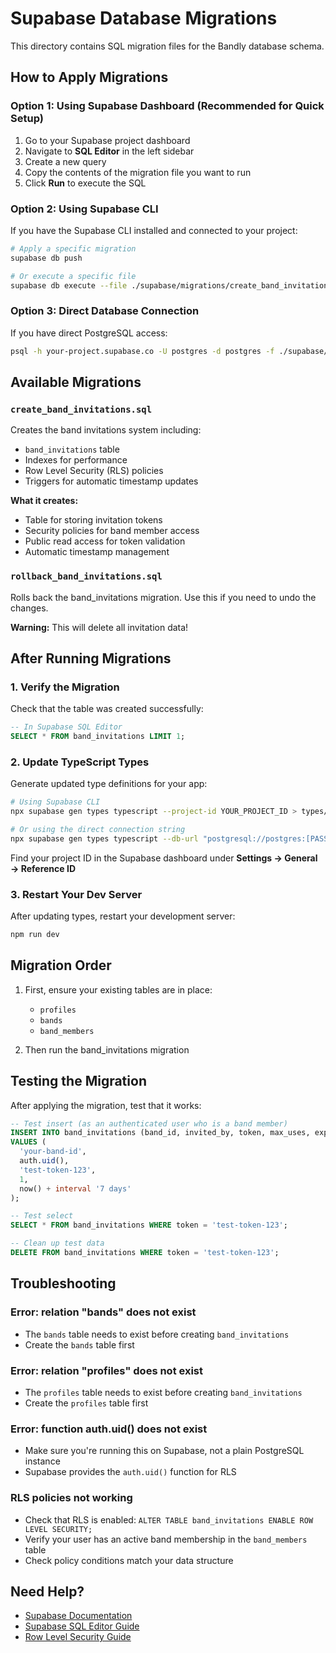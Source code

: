 # Supabase Database Migrations

This directory contains SQL migration files for the Bandly database schema.

## How to Apply Migrations

### Option 1: Using Supabase Dashboard (Recommended for Quick Setup)

1. Go to your Supabase project dashboard
2. Navigate to **SQL Editor** in the left sidebar
3. Create a new query
4. Copy the contents of the migration file you want to run
5. Click **Run** to execute the SQL

### Option 2: Using Supabase CLI

If you have the Supabase CLI installed and connected to your project:

```bash
# Apply a specific migration
supabase db push

# Or execute a specific file
supabase db execute --file ./supabase/migrations/create_band_invitations.sql
```

### Option 3: Direct Database Connection

If you have direct PostgreSQL access:

```bash
psql -h your-project.supabase.co -U postgres -d postgres -f ./supabase/migrations/create_band_invitations.sql
```

## Available Migrations

### `create_band_invitations.sql`
Creates the band invitations system including:
- `band_invitations` table
- Indexes for performance
- Row Level Security (RLS) policies
- Triggers for automatic timestamp updates

**What it creates:**
- Table for storing invitation tokens
- Security policies for band member access
- Public read access for token validation
- Automatic timestamp management

### `rollback_band_invitations.sql`
Rolls back the band_invitations migration. Use this if you need to undo the changes.

**Warning:** This will delete all invitation data!

## After Running Migrations

### 1. Verify the Migration

Check that the table was created successfully:

```sql
-- In Supabase SQL Editor
SELECT * FROM band_invitations LIMIT 1;
```

### 2. Update TypeScript Types

Generate updated type definitions for your app:

```bash
# Using Supabase CLI
npx supabase gen types typescript --project-id YOUR_PROJECT_ID > types/database.types.ts

# Or using the direct connection string
npx supabase gen types typescript --db-url "postgresql://postgres:[PASSWORD]@[HOST]:6543/postgres" > types/database.types.ts
```

Find your project ID in the Supabase dashboard under **Settings → General → Reference ID**

### 3. Restart Your Dev Server

After updating types, restart your development server:

```bash
npm run dev
```

## Migration Order

1. First, ensure your existing tables are in place:
   - `profiles`
   - `bands`
   - `band_members`

2. Then run the band_invitations migration

## Testing the Migration

After applying the migration, test that it works:

```sql
-- Test insert (as an authenticated user who is a band member)
INSERT INTO band_invitations (band_id, invited_by, token, max_uses, expires_at)
VALUES (
  'your-band-id',
  auth.uid(),
  'test-token-123',
  1,
  now() + interval '7 days'
);

-- Test select
SELECT * FROM band_invitations WHERE token = 'test-token-123';

-- Clean up test data
DELETE FROM band_invitations WHERE token = 'test-token-123';
```

## Troubleshooting

### Error: relation "bands" does not exist
- The `bands` table needs to exist before creating `band_invitations`
- Create the `bands` table first

### Error: relation "profiles" does not exist
- The `profiles` table needs to exist before creating `band_invitations`
- Create the `profiles` table first

### Error: function auth.uid() does not exist
- Make sure you're running this on Supabase, not a plain PostgreSQL instance
- Supabase provides the `auth.uid()` function for RLS

### RLS policies not working
- Check that RLS is enabled: `ALTER TABLE band_invitations ENABLE ROW LEVEL SECURITY;`
- Verify your user has an active band membership in the `band_members` table
- Check policy conditions match your data structure

## Need Help?

- [Supabase Documentation](https://supabase.com/docs)
- [Supabase SQL Editor Guide](https://supabase.com/docs/guides/database/sql-editor)
- [Row Level Security Guide](https://supabase.com/docs/guides/auth/row-level-security)
